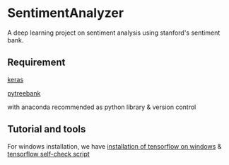 # SentimentAnalyzer

A deep learning project on sentiment analysis using stanford's sentiment bank.

## Requirement

[keras](https://github.com/fchollet/keras/tree/master/keras)

[pytreebank](https://github.com/JonathanRaiman/pytreebank)

with anaconda recommended as python library & version control

## Tutorial and tools

For windows installation, we have
[installation of tensorflow on windows](https://github.com/antoniosehk/keras-tensorflow-windows-installation) &  [tensorflow self-check script](https://gist.github.com/mrry/ee5dbcfdd045fa48a27d56664411d41c)